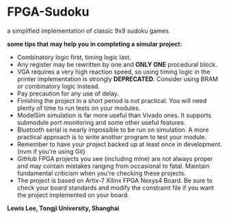 # FPGA-Sudoku
a simplified implementation of classic 9x9 sudoku games.

**some tips that may help you in completing a simular project:**

- Combinatory logic first, timing logic last.
- Any register may be rewritten by one and **ONLY ONE** procedural block.
- VGA requires a very high reaction speed, so using timing logic in the printer implementation is strongly **DEPRECATED**. Consider using BRAM or combinatory logic instead.
- Pay precaution for any use of delay. 
- Finishing the project in a short period is not practical. You will need plenty of time to run tests on your modules.
- ModelSim simulation is far more useful than Vivado ones. It supports submodule port monitoring and some other useful features.
- Bluetooth serial is nearly impossible to be run on simulation. A more practical approach is to write another program to test your module.
- Remember to have your project backed up at least once in development. (nvm if you're using Git)
- GitHub FPGA projects you see (including mine) are not always proper and may contain mistakes ranging from occasional to fatal. Maintain fundamental criticism when you're checking these projects.
- The project is based on Artix-7 Xilinx FPGA Nexys4 Board. Be sure to check your board standards and modify the constraint file if you want the project implemented on your board.

**Lewis Lee, Tongji University, Shanghai**
